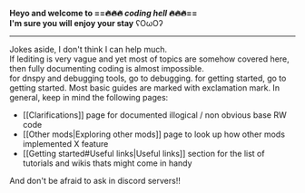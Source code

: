 **Heyo and welcome to  ==🔥🔥🔥 *coding hell* 🔥🔥🔥==**  
**I'm sure you will enjoy your stay** ʕOωOʔ

------------------------

Jokes aside, I don't think I can help much.  
If lediting is very vague and yet most of topics are somehow covered here, then fully documenting coding is almost impossible.  
for dnspy and debugging tools, go to debugging. for getting started, go to getting started. Most basic guides are marked with exclamation mark.
In general, keep in mind the following pages:  
- [[Clarifications]] page for documented illogical / non obvious base RW code
- [[Other mods|Exploring other mods]] page to look up how other mods implemented X feature  
- [[Getting started#Useful links|Useful links]] section for the list of tutorials and wikis thats might come in handy

And don't be afraid to ask in discord servers!! 